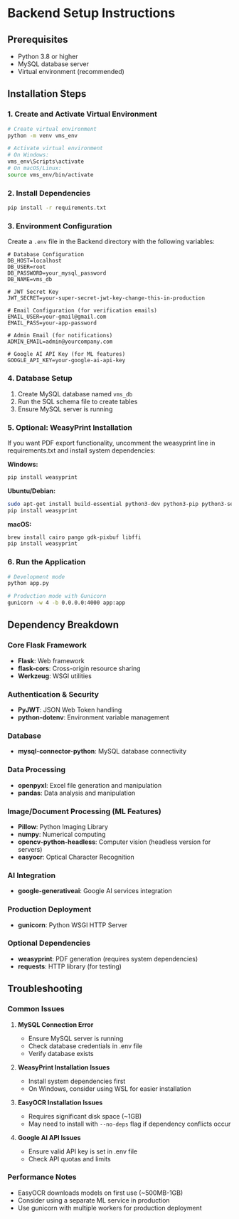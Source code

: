 # Backend Setup Instructions

## Prerequisites
- Python 3.8 or higher
- MySQL database server
- Virtual environment (recommended)

## Installation Steps

### 1. Create and Activate Virtual Environment
```bash
# Create virtual environment
python -m venv vms_env

# Activate virtual environment
# On Windows:
vms_env\Scripts\activate
# On macOS/Linux:
source vms_env/bin/activate
```

### 2. Install Dependencies
```bash
pip install -r requirements.txt
```

### 3. Environment Configuration
Create a `.env` file in the Backend directory with the following variables:

```env
# Database Configuration
DB_HOST=localhost
DB_USER=root
DB_PASSWORD=your_mysql_password
DB_NAME=vms_db

# JWT Secret Key
JWT_SECRET=your-super-secret-jwt-key-change-this-in-production

# Email Configuration (for verification emails)
EMAIL_USER=your-gmail@gmail.com
EMAIL_PASS=your-app-password

# Admin Email (for notifications)
ADMIN_EMAIL=admin@yourcompany.com

# Google AI API Key (for ML features)
GOOGLE_API_KEY=your-google-ai-api-key
```

### 4. Database Setup
1. Create MySQL database named `vms_db`
2. Run the SQL schema file to create tables
3. Ensure MySQL server is running

### 5. Optional: WeasyPrint Installation
If you want PDF export functionality, uncomment the weasyprint line in requirements.txt and install system dependencies:

**Windows:**
```bash
pip install weasyprint
```

**Ubuntu/Debian:**
```bash
sudo apt-get install build-essential python3-dev python3-pip python3-setuptools python3-wheel python3-cffi libcairo2 libpango-1.0-0 libpangocairo-1.0-0 libgdk-pixbuf2.0-0 libffi-dev shared-mime-info
pip install weasyprint
```

**macOS:**
```bash
brew install cairo pango gdk-pixbuf libffi
pip install weasyprint
```

### 6. Run the Application
```bash
# Development mode
python app.py

# Production mode with Gunicorn
gunicorn -w 4 -b 0.0.0.0:4000 app:app
```

## Dependency Breakdown

### Core Flask Framework
- **Flask**: Web framework
- **flask-cors**: Cross-origin resource sharing
- **Werkzeug**: WSGI utilities

### Authentication & Security
- **PyJWT**: JSON Web Token handling
- **python-dotenv**: Environment variable management

### Database
- **mysql-connector-python**: MySQL database connectivity

### Data Processing
- **openpyxl**: Excel file generation and manipulation
- **pandas**: Data analysis and manipulation

### Image/Document Processing (ML Features)
- **Pillow**: Python Imaging Library
- **numpy**: Numerical computing
- **opencv-python-headless**: Computer vision (headless version for servers)
- **easyocr**: Optical Character Recognition

### AI Integration
- **google-generativeai**: Google AI services integration

### Production Deployment
- **gunicorn**: Python WSGI HTTP Server

### Optional Dependencies
- **weasyprint**: PDF generation (requires system dependencies)
- **requests**: HTTP library (for testing)

## Troubleshooting

### Common Issues

1. **MySQL Connection Error**
   - Ensure MySQL server is running
   - Check database credentials in .env file
   - Verify database exists

2. **WeasyPrint Installation Issues**
   - Install system dependencies first
   - On Windows, consider using WSL for easier installation

3. **EasyOCR Installation Issues**
   - Requires significant disk space (~1GB)
   - May need to install with `--no-deps` flag if dependency conflicts occur

4. **Google AI API Issues**
   - Ensure valid API key is set in .env file
   - Check API quotas and limits

### Performance Notes

- EasyOCR downloads models on first use (~500MB-1GB)
- Consider using a separate ML service in production
- Use gunicorn with multiple workers for production deployment
